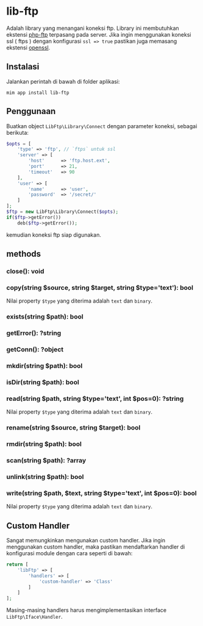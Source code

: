 # lib-ftp

Adalah library yang menangani koneksi ftp. Library ini membutuhkan
ekstensi [php-ftp](http://php.net/manual/en/book.ftp.php) terpasang
pada server. Jika ingin menggunakan koneksi ssl ( ftps ) dengan 
konfigurasi `ssl => true` pastikan juga memasang ekstensi
[openssl](http://php.net/manual/en/book.openssl.php).

## Instalasi

Jalankan perintah di bawah di folder aplikasi:

```
mim app install lib-ftp
```

## Penggunaan

Buatkan object `LibFtp\Library\Connect` dengan parameter koneksi, sebagai berikuta:

```php
$opts = [
    'type' => 'ftp', // `ftps` untuk ssl
    'server' => [
        'host'      => 'ftp.host.ext',
        'port'      => 21,
        'timeout'   => 90
    ],
    'user' => [
        'name'      => 'user',
        'password'  => '/secret/'
    ]
];
$ftp = new LibFtp\Library\Connect($opts);
if($ftp->getError())
    deb($ftp->getError());
```

kemudian koneksi ftp siap digunakan.

## methods

### close(): void

### copy(string $source, string $target, string $type='text'): bool

Nilai property `$type` yang diterima adalah `text` dan `binary`.

### exists(string $path): bool

### getError(): ?string

### getConn(): ?object

### mkdir(string $path): bool

### isDir(string $path): bool

### read(string $path, string $type='text', int $pos=0): ?string

Nilai property `$type` yang diterima adalah `text` dan `binary`.

### rename(string $source, string $target): bool

### rmdir(string $path): bool

### scan(string $path): ?array

### unlink(string $path): bool

### write(string $path, $text, string $type='text', int $pos=0): bool

Nilai property `$type` yang diterima adalah `text` dan `binary`.

## Custom Handler

Sangat memungkinkan mengunakan custom handler. Jika ingin menggunakan
custom handler, maka pastikan mendaftarkan handler di konfigurasi
module dengan cara seperti di bawah:

```php
return [
    'libFtp' => [
        'handlers' => [
            'custom-handler' => 'Class'
        ]
    ]
];
```

Masing-masing handlers harus mengimplementasikan interface `LibFtp\Iface\Handler`.
